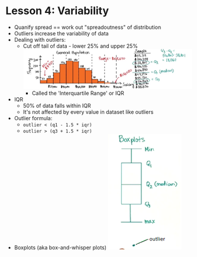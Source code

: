 # Lesson 4: Variability

* Quanify spread == work out "spreadoutness" of distribution
* Outliers increase the variability of data
* Dealing with outliers:
    * Cut off tail of data - lower 25% and upper 25%
    <img src="./images/q1_q3.png"></img>
        * Called the 'Interquartile Range' or IQR
* IQR
    * 50% of data falls within IQR
    * It's not affected by every value in dataset like outliers
* Outlier formula:
    * ```outlier < (q1 - 1.5 * iqr)```
    * ```outlier > (q3 + 1.5 * iqr)```
* Boxplots (aka box-and-whisper plots)
    <img src="./images/boxplots.png"></img>
    
